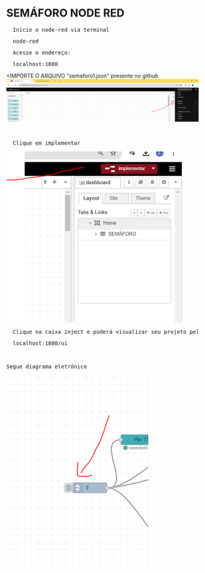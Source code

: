 # SEMÁFORO NODE RED

<PRE>
  Inicie o node-red via terminal
</PRE>
<pre>
  node-red
</pre>

<pre>
  Acesse o endereço:
</pre>

<pre>
  localhost:1880
</pre>

<IMPORTE O ARQUIVO "semaforo1.json" presente no github
<img src="01.PNG">

<br>
<pre>
  Clique em implementar
</pre>
<img src="02.PNG">

<pre>
  Clique na caixa inject e poderá visualizar seu projeto pelo link :
</pre>
<pre>
  localhost:1880/ui
</pre>
<br>
<pre>
Segue diagrama eletrônico 
</pre>

<img src="03.PNG">
 

